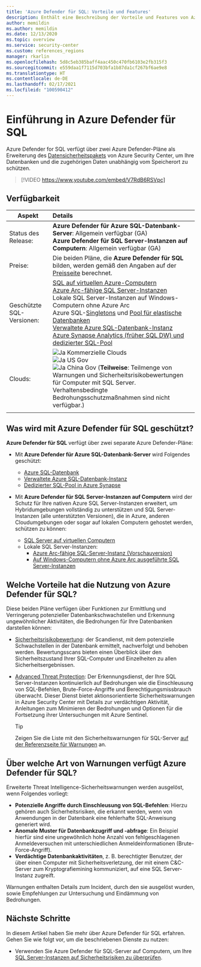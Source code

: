 ```yaml
---
title: 'Azure Defender für SQL: Vorteile und Features'
description: Enthält eine Beschreibung der Vorteile und Features von Azure Defender für SQL.
author: memildin
ms.author: memildin
ms.date: 12/13/2020
ms.topic: overview
ms.service: security-center
ms.custom: references_regions
manager: rkarlin
ms.openlocfilehash: 5d8c5eb385baff4aac450c470fb6103e2fb315f3
ms.sourcegitcommit: e559daa1f7115d703bfa1b87da1cf267bf6ae9e8
ms.translationtype: HT
ms.contentlocale: de-DE
ms.lasthandoff: 02/17/2021
ms.locfileid: "100590412"
---
```

# <a name="introduction-to-azure-defender-for-sql"></a>Einführung in Azure Defender für SQL

Azure Defender for SQL verfügt über zwei Azure Defender-Pläne als Erweiterung des [Datensicherheitspakets](../azure-sql/database/azure-defender-for-sql.md) von Azure Security Center, um Ihre Datenbanken und die zugehörigen Daten unabhängig vom Speicherort zu schützen. 

> [!VIDEO https://www.youtube.com/embed/V7RdB6RSVpc]

## <a name="availability"></a>Verfügbarkeit

|Aspekt|Details|
|----|:----|
|Status des Release:|**Azure Defender für Azure SQL-Datenbank-Server**: Allgemein verfügbar (GA)<br>**Azure Defender für SQL Server-Instanzen auf Computern**: Allgemein verfügbar (GA) |
|Preise:|Die beiden Pläne, die **Azure Defender für SQL** bilden, werden gemäß den Angaben auf der [Preisseite](security-center-pricing.md) berechnet.|
|Geschützte SQL-Versionen:|[SQL auf virtuellen Azure-Computern](../azure-sql/virtual-machines/windows/sql-server-on-azure-vm-iaas-what-is-overview.md)<br>[Azure Arc-fähige SQL Server-Instanzen](/sql/sql-server/azure-arc/overview)<br>Lokale SQL Server-Instanzen auf Windows-Computern ohne Azure Arc<br>Azure SQL-[Singletons](../azure-sql/database/single-database-overview.md) und [Pool für elastische Datenbanken](../azure-sql/database/elastic-pool-overview.md)<br>[Verwaltete Azure SQL-Datenbank-Instanz](../azure-sql/managed-instance/sql-managed-instance-paas-overview.md)<br>[Azure Synapse Analytics (früher SQL DW) und dedizierter SQL-Pool](../synapse-analytics/sql-data-warehouse/sql-data-warehouse-overview-what-is.md)|
|Clouds:|![Ja](./media/icons/yes-icon.png) Kommerzielle Clouds<br>![Ja](./media/icons/yes-icon.png) US Gov<br>![Ja](./media/icons/yes-icon.png) China Gov (**Teilweise**: Teilmenge von Warnungen und Sicherheitsrisikobewertungen für Computer mit SQL Server. Verhaltensbedingte Bedrohungsschutzmaßnahmen sind nicht verfügbar.)|
|||

## <a name="what-does-azure-defender-for-sql-protect"></a>Was wird mit Azure Defender für SQL geschützt?

**Azure Defender für SQL** verfügt über zwei separate Azure Defender-Pläne:

- Mit **Azure Defender für Azure SQL-Datenbank-Server** wird Folgendes geschützt:
    - [Azure SQL-Datenbank](../azure-sql/database/sql-database-paas-overview.md)
    - [Verwaltete Azure SQL-Datenbank-Instanz](../azure-sql/managed-instance/sql-managed-instance-paas-overview.md)
    - [Dedizierter SQL-Pool in Azure Synapse](../synapse-analytics/sql-data-warehouse/sql-data-warehouse-overview-what-is.md)

- Mit **Azure Defender für SQL Server-Instanzen auf Computern** wird der Schutz für Ihre nativen Azure SQL Server-Instanzen erweitert, um Hybridumgebungen vollständig zu unterstützen und SQL Server-Instanzen (alle unterstützten Versionen), die in Azure, anderen Cloudumgebungen oder sogar auf lokalen Computern gehostet werden, schützen zu können:
    - [SQL Server auf virtuellen Computern](https://azure.microsoft.com/services/virtual-machines/sql-server/)
    - Lokale SQL Server-Instanzen:
        - [Azure Arc-fähige SQL-Server-Instanz (Vorschauversion)](https://docs.microsoft.com/sql/sql-server/azure-arc/overview)
        - [Auf Windows-Computern ohne Azure Arc ausgeführte SQL Server-Instanzen](../azure-monitor/agents/agent-windows.md)


## <a name="what-are-the-benefits-of-azure-defender-for-sql"></a>Welche Vorteile hat die Nutzung von Azure Defender für SQL?

Diese beiden Pläne verfügen über Funktionen zur Ermittlung und Verringerung potenzieller Datenbankschwachstellen und Erkennung ungewöhnlicher Aktivitäten, die Bedrohungen für Ihre Datenbanken darstellen können:

- [Sicherheitsrisikobewertung](../azure-sql/database/sql-vulnerability-assessment.md): der Scandienst, mit dem potenzielle Schwachstellen in der Datenbank ermittelt, nachverfolgt und behoben werden. Bewertungsscans bieten einen Überblick über den Sicherheitszustand Ihrer SQL-Computer und Einzelheiten zu allen Sicherheitsergebnissen.

- [Advanced Threat Protection](../azure-sql/database/threat-detection-overview.md): Der Erkennungsdienst, der Ihre SQL Server-Instanzen kontinuierlich auf Bedrohungen wie die Einschleusung von SQL-Befehlen, Brute-Force-Angriffe und Berechtigungsmissbrauch überwacht. Dieser Dienst bietet aktionsorientierte Sicherheitswarnungen in Azure Security Center mit Details zur verdächtigen Aktivität, Anleitungen zum Minimieren der Bedrohungen und Optionen für die Fortsetzung ihrer Untersuchungen mit Azure Sentinel. 
    > [!TIP]
    > Zeigen Sie die Liste mit den Sicherheitswarnungen für SQL-Server [auf der Referenzseite für Warnungen](alerts-reference.md#alerts-sql-db-and-warehouse) an.


## <a name="what-kind-of-alerts-does-azure-defender-for-sql-provide"></a>Über welche Art von Warnungen verfügt Azure Defender für SQL?

Erweiterte Threat Intelligence-Sicherheitswarnungen werden ausgelöst, wenn Folgendes vorliegt:

- **Potenzielle Angriffe durch Einschleusung von SQL-Befehlen**: Hierzu gehören auch Sicherheitsrisiken, die erkannt werden, wenn von Anwendungen in der Datenbank eine fehlerhafte SQL-Anweisung generiert wird.
- **Anomale Muster für Datenbankzugriff und -abfrage**: Ein Beispiel hierfür sind eine ungewöhnlich hohe Anzahl von fehlgeschlagenen Anmeldeversuchen mit unterschiedlichen Anmeldeinformationen (Brute-Force-Angriff).
- **Verdächtige Datenbankaktivitäten**, z. B. berechtigter Benutzer, der über einen Computer mit Sicherheitsverletzung, der mit einem C&C-Server zum Kryptografiemining kommuniziert, auf eine SQL Server-Instanz zugreift.

Warnungen enthalten Details zum Incident, durch den sie ausgelöst wurden, sowie Empfehlungen zur Untersuchung und Eindämmung von Bedrohungen.



## <a name="next-steps"></a>Nächste Schritte

In diesem Artikel haben Sie mehr über Azure Defender für SQL erfahren. Gehen Sie wie folgt vor, um die beschriebenen Dienste zu nutzen:

- Verwenden Sie Azure Defender für SQL-Server auf Computern, um Ihre [SQL Server-Instanzen auf Sicherheitsrisiken zu überprüfen](defender-for-sql-usage.md).
